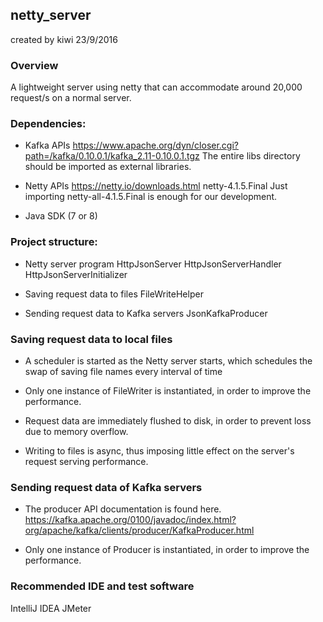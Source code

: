 ## netty_server
created by kiwi 23/9/2016

### Overview
A lightweight server using netty that can accommodate around 20,000 request/s on a normal server.

### Dependencies:
- Kafka APIs
https://www.apache.org/dyn/closer.cgi?path=/kafka/0.10.0.1/kafka_2.11-0.10.0.1.tgz
The entire libs directory should be imported as external libraries.

- Netty APIs
https://netty.io/downloads.html
netty-4.1.5.Final
Just importing netty-all-4.1.5.Final is enough for our development.

- Java SDK (7 or 8)

### Project structure:
- Netty server program
HttpJsonServer
HttpJsonServerHandler
HttpJsonServerInitializer

- Saving request data to files
FileWriteHelper

- Sending request data to Kafka servers
JsonKafkaProducer

### Saving request data to local files
- A scheduler is started as the Netty server starts, which schedules the swap of saving file names every interval of time

- Only one instance of FileWriter is instantiated, in order to improve the performance.

- Request data are immediately flushed to disk, in order to prevent loss due to memory overflow.

- Writing to files is async, thus imposing little effect on the server's request serving performance.

### Sending request data of Kafka servers
- The producer API documentation is found here. https://kafka.apache.org/0100/javadoc/index.html?org/apache/kafka/clients/producer/KafkaProducer.html

- Only one instance of Producer is instantiated, in order to improve the performance.

### Recommended IDE and test software
IntelliJ IDEA
JMeter

